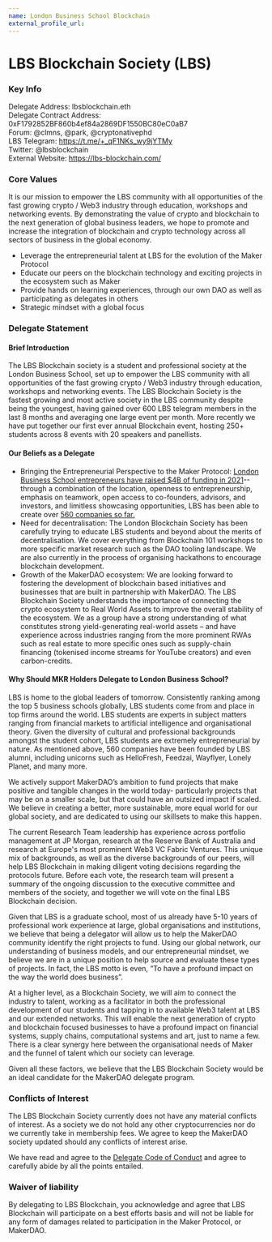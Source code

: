 ```yaml
---
name: London Business School Blockchain
external_profile_url:
---
```


# LBS Blockchain Society (LBS)

### Key Info

Delegate Address: lbsblockchain.eth  
Delegate Contract Address: 0xF1792852BF860b4ef84a2869DF1550BC80eC0aB7  
Forum: @clmns, @park, @cryptonativephd  
LBS Telegram: https://t.me/+_qF1NKs_wy9jYTMy  
Twitter: @lbsblockchain  
External Website: https://lbs-blockchain.com/  

### Core Values

It is our mission to empower the LBS community with all opportunities of the fast growing crypto / Web3 industry through education, workshops and networking events. By demonstrating the value of crypto and blockchain to the next generation of global business leaders, we hope to promote and increase the integration of blockchain and crypto technology across all sectors of business in the global economy. 

* Leverage the entrepreneurial talent at LBS for the evolution of the Maker Protocol
* Educate our peers on the blockchain technology and exciting projects in the ecosystem such as Maker
* Provide hands on learning experiences, through our own DAO as well as participating as delegates in others
* Strategic mindset with a global focus 

### Delegate Statement

#### Brief Introduction

The LBS Blockchain society is a student and professional society at the London Business School, set up to empower the LBS community with all opportunities of the fast growing crypto / Web3 industry through education, workshops and networking events. The LBS Blockchain Society is the fastest growing and most active society in the LBS community despite being the youngest, having gained over 600 LBS telegram members in the last 8 months and averaging one large event per month. More recently we have put together our first ever annual Blockchain event, hosting 250+ students across 8 events with 20 speakers and panellists.

#### Our Beliefs as a Delegate

* Bringing the Entrepreneurial Perspective to the Maker Protocol: [London Business School entrepreneurs have raised $4B of funding in 2021](https://www.businessleader.co.uk/london-business-school-alumni-raise-almost-4bn-in-2021/)-- through a combination of the location, openness to entrepreneurship, emphasis on teamwork, open access to co-founders, advisors, and investors, and limitless showcasing opportunities, LBS has been able to create over [560 companies so far.](https://www.london.edu/faculty-and-research/institute-of-entrepreneurship-and-private-capital/insights-and-news/spotlight)
* Need for decentralisation: The London Blockchain Society has been carefully trying to educate LBS students and beyond about the merits of decentralisation. We cover everything from Blockchain 101 workshops to more specific market research such as the DAO tooling landscape. We are also currently in the process of organising hackathons to encourage blockchain development. 
* Growth of the MakerDAO ecosystem: We are looking forward to fostering the development of blockchain based initiatives and businesses that are built in partnership with MakerDAO. The LBS Blockchain Society understands the importance of connecting the crypto ecosystem to Real World Assets to improve the overall stability of the ecosystem. We as a group have a strong understanding of what constitutes strong yield-generating real-world assets – and have experience across industries ranging from the more prominent RWAs such as real estate to more specific ones such as supply-chain financing (tokenised income streams for YouTube creators) and even carbon-credits.

#### Why Should MKR Holders Delegate to London Business School?

LBS is home to the global leaders of tomorrow. Consistently ranking among the top 5 business schools globally, LBS students come from and place in top firms around the world. LBS students are experts in subject matters ranging from financial markets to artificial intelligence and organisational theory. Given the diversity of cultural and professional backgrounds amongst the student cohort, LBS students are extremely entrepreneurial by nature. As mentioned above, 560 companies have been founded by LBS alumni, including unicorns such as HelloFresh, Feedzai, Wayflyer, Lonely Planet, and many more.

We actively support MakerDAO’s ambition to fund projects that make positive and tangible changes in the world today- particularly projects that may be on a smaller scale, but that could have an outsized impact if scaled. We believe in creating a better, more sustainable, more equal world for our global society, and are dedicated to using our skillsets to make this happen.

The current Research Team leadership has experience across portfolio management at JP Morgan, research at the Reserve Bank of Australia and research at Europe's most prominent Web3 VC Fabric Ventures. This unique mix of backgrounds, as well as the diverse backgrounds of our peers, will help LBS Blockchain in making diligent voting decisions regarding the protocols future. Before each vote, the research team will present a summary of the ongoing discussion to the executive committee and members of the society, and together we will vote on the final LBS Blockchain decision. 

Given that LBS is a graduate school, most of us already have 5-10 years of professional work experience at large, global organisations and institutions, we believe that being a delegator will allow us to help the MakerDAO community identify the right projects to fund. Using our global network, our understanding of business models, and our entrepreneurial mindset, we believe we are in a unique position to help source and evaluate these types of projects. In fact, the LBS motto is even, “To have a profound impact on the way the world does business”.

At a higher level, as a Blockchain Society, we will aim to connect the industry to talent, working as a facilitator in both the professional development of our students and tapping in to available Web3 talent at LBS and our extended networks. This will enable the next generation of crypto and blockchain focused businesses to have a profound impact on financial systems, supply chains, computational systems and art, just to name a few. There is a clear synergy here between the organisational needs of Maker and the funnel of talent which our society can leverage.

Given all these factors, we believe that the LBS Blockchain Society would be an ideal candidate for the MakerDAO delegate program.

### Conflicts of Interest

The LBS Blockchain Society currently does not have any material conflicts of interest. As a society we do not hold any other cryptocurrencies nor do we currently take in membership fees. We agree to keep the MakerDAO society updated should any conflicts of interest arise.

We have read and agree to the [Delegate Code of Conduct](https://forum.makerdao.com/t/recognised-delegate-code-of-conduct/9384) and agree to carefully abide by all the points entailed.

### Waiver of liability

By delegating to LBS Blockchain, you acknowledge and agree that LBS Blockchain will participate on a best efforts basis and will not be liable for any form of damages related to participation in the Maker Protocol, or MakerDAO.
